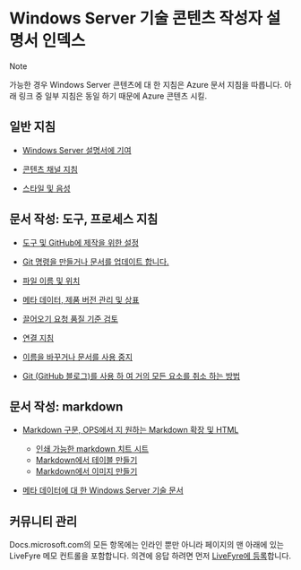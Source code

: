 <properties title="" pageTitle="Windows 기술 콘텐츠 작성자 설명서 인덱스" description="Technet.microsoft.com의 Windows Server 기술 콘텐츠 참여자 가이드에서 사용할 수 있는 문서를 나열합니다." author="kathydav" manager="dongill" />

<tags ms.service="contributor-guide" ms.topic="article" ms.tgt_pltfrm="" ms.workload="" ms.date="8/31/2016" ms.author="kathydav" />

# <a name="windows-server-technical-content-contributors-guide-index"></a>Windows Server 기술 콘텐츠 작성자 설명서 인덱스

> [!Note]
> 가능한 경우 Windows Server 콘텐츠에 대 한 지침은 Azure 문서 지침을 따릅니다. 아래 링크 중 일부 지침은 동일 하기 때문에 Azure 콘텐츠 시킬.

## <a name="general-guidance"></a>일반 지침

- [Windows Server 설명서에 기여](git-steps-create-update-content.md)

- [콘텐츠 채널 지침](https://github.com/Azure/azure-content/blob/master/contributor-guide/content-channel-guidance.md)

- [스타일 및 음성](https://github.com/Azure/azure-content/blob/master/contributor-guide/style-and-voice.md)

## <a name="authoring-articles-tools-processes-guidance"></a>문서 작성: 도구, 프로세스 지침

- [도구 및 GitHub에 제작을 위한 설정](tools-and-setup.md)

- [Git 명령을 만들거나 문서를 업데이트 합니다.](git-steps-create-update-content.md)

- [파일 이름 및 위치](file-names-and-locations.md)

- [메타 데이터, 제품 버전 관리 및 상표](metadata-OSversioning-and-trademarks.md)

- [끌어오기 요청 품질 기준 검토](contributor-guide-pr-criteria.md)

- [연결 지침](create-links-markdown.md/)

- [이름을 바꾸거나 문서를 사용 중지](rename-or-retire.md)

- [Git (GitHub 블로그)를 사용 하 여 거의 모든 요소를 취소 하는 방법](https://github.com/blog/2019-how-to-undo-almost-anything-with-git)

## <a name="authoring-articles-markdown"></a>문서 작성: markdown

- [Markdown 구문, OPS에서 지 원하는 Markdown 확장 및 HTML](https://opsdocs.azurewebsites.net/en-us/opsdocs/partnerdocs/gfm)
   - [인쇄 가능한 markdown 치트 시트](./media/documents/markdown-cheatsheet.pdf?raw=true)
   - [Markdown에서 테이블 만들기](https://github.com/Azure/azure-content/blob/master/contributor-guide/create-tables-markdown.md)
   - [Markdown에서 이미지 만들기](create-images-markdown.md)

- [메타 데이터에 대 한 Windows Server 기술 문서](https://ppe.msdn.microsoft.com/en-us/ce-csi-docs/ops/ops-onboarding/managing-content/content-meta-data?branch=master)

## <a name="community-management"></a>커뮤니티 관리

Docs.microsoft.com의 모든 항목에는 인라인 뿐만 아니라 페이지의 맨 아래에 있는 LiveFyre 메모 컨트롤을 포함합니다. 의견에 응답 하려면 먼저 [LiveFyre에 등록](https://github.com/Microsoft/azure-docs/blob/79cc9a099211fddb43ab739136df95bfeaf4c5cd/contributor-guide/tools-and-setup.md#sign-up-for-livefyre)합니다.

